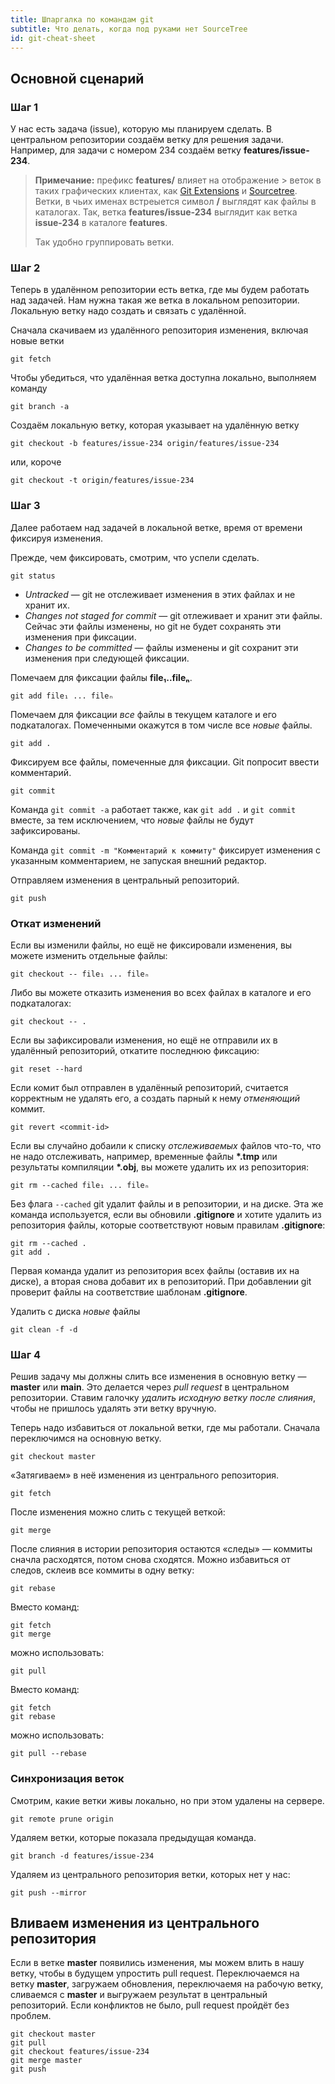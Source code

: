 ```yaml
---
title: Шпаргалка по командам git
subtitle: Что делать, когда под руками нет SourceTree
id: git-cheat-sheet
---
```


## Основной сценарий

### Шаг 1

У нас есть задача (issue), которую мы планируем сделать. В центральном репозитории создаём ветку для решения задачи. Например, для задачи с номером 234 создаём ветку **features/issue-234**.

> **Примечание:** префикс **features/** влияет на отображение > веток в таких графических
> клиентах, как [Git Extensions](http://gitextensions.github.io/) и
> [Sourcetree](https://www.sourcetreeapp.com/). Ветки, в чьих именах встреыется символ **/**
> выглядят как файлы в каталогах. Так, ветка **features/issue-234** выглядит как ветка
> **issue-234** в каталоге **features**.
>
> Так удобно группировать ветки.

### Шаг 2

Теперь в удалённом репозитории есть ветка, где мы будем работать над задачей. Нам нужна такая же ветка в локальном репозитории. Локальную ветку надо создать и связать с удалённой.

Сначала скачиваем из удалённого репозитория изменения, включая новые ветки

```shell
git fetch
```

Чтобы убедиться, что удалённая ветка доступна локально, выполняем команду

```shell
git branch -a
```

Создаём локальную ветку, которая указывает на удалённую ветку

```shell
git checkout -b features/issue-234 origin/features/issue-234
```

или, короче

```shell
git checkout -t origin/features/issue-234
```

### Шаг 3

Далее работаем над задачей в локальной ветке, время от времени фиксируя изменения.

Прежде, чем фиксировать, смотрим, что успели сделать.

```shell
git status
```

* *Untracked* — git не отслеживает изменения в этих файлах и не хранит их.
* *Changes not staged for commit* — git отлеживает и хранит эти файлы. Сейчас эти файлы изменены,
  но git не будет сохранять эти изменения при фиксации.
* *Changes to be committed* — файлы изменены и git сохранит эти изменения при следующей фиксации.

Помечаем для фиксации файлы **file₁..fileₙ**.

```shell
git add file₁ ... fileₙ
```

Помечаем для фиксации *все* файлы в текущем каталоге и его подкаталогах. Помеченными окажутся в том числе все *новые* файлы.

```shell
git add .
```

Фиксируем все файлы, помеченные для фиксации. Git попросит ввести комментарий.

```shell
git commit
```

Команда `git commit -a` работает также, как `git add .` и `git commit` вместе, за тем исключением, что *новые* файлы не будут зафиксированы.

Команда `git commit -m "Комментарий к коммиту"` фиксирует изменения с указанным комментарием, не запуская внешний редактор.

Отправляем изменения в центральный репозиторий.

```shell
git push
```

### Откат изменений

Если вы изменили файлы, но ещё не фиксировали изменения, вы можете изменить отдельные файлы:

```shell
git checkout -- file₁ ... fileₙ
```

Либо вы можете отказить изменения во всех файлах в каталоге и его подкаталогах:

```shell
git checkout -- .
```

Если вы зафиксировали изменения, но ещё не отправили их в удалённый репозиторий, откатите последнюю фиксацию:


```shell
git reset --hard
```

Если комит был отправлен в удалённый репозиторий, считается корректным не удалять его, а создать
парный к нему *отменяющий* коммит.

```shell
git revert <commit-id>
```

Если вы случайно добаили к списку *отслеживаемых* файлов что-то, что не надо отслеживать, например, временные файлы **\*.tmp** или результаты компиляции **\*.obj**, вы можете удалить их из репозитория:

```shell
git rm --cached file₁ ... fileₙ
```

Без флага `--cached` git удалит файлы и в репозитории, и на диске. Эта же команда используется, если вы обновили **.gitignore** и хотите удалить из репозитория файлы, которые соответствуют новым правилам **.gitignore**:

```shell
git rm --cached .
git add .
```

Первая команда удалит из репозитория всех файлы (оставив их на диске), а вторая снова добавит их в репозиторий. При добавлении git проверит файлы на соответствие шаблонам **.gitignore**.

Удалить с диска *новые* файлы

```shell
git clean -f -d
```

### Шаг 4

Решив задачу мы должны слить все изменения в основную ветку — **master** или **main**. Это делается через *pull request* в центральном репозитории. Ставим галочку *удалить исходную ветку после слияния*, чтобы не пришлось удалять эти ветку вручную.

Теперь надо избавиться от локальной ветки, где мы работали. Сначала переключимся на основную ветку.

```shell
git checkout master
```

«Затягиваем» в неё изменения из центрального репозитория.

```shell
git fetch
```

После изменения можно слить с текущей веткой:

```shell
git merge
```

После слияния в истории репозитория остаются «следы» — коммиты сначла расходятся, потом снова сходятся. Можно избавиться от следов, склеив все коммиты в одну ветку:

```shell
git rebase
```

Вместо команд:

```shell
git fetch
git merge
```

можно использовать:

```shell
git pull
```

Вместо команд:

```shell
git fetch
git rebase
```

можно использовать:

```
git pull --rebase
```

### Синхронизация веток

Смотрим, какие ветки живы локально, но при этом удалены на сервере.

```shell
git remote prune origin
```

Удаляем ветки, которые показала предыдущая команда.

```shell
git branch -d features/issue-234
```

Удаляем из центрального репозитория ветки, которых нет у нас:

```shell
git push --mirror
```

## Вливаем изменения из центрального репозитория

Если в ветке **master** появились изменения, мы можем влить в нашу ветку, чтобы в будущем упростить pull request. Переключаемся на ветку **master**, загружаем обновления, переключаемя на рабочую ветку, сливаемся с **master** и выгружаем результат в центральный репозиторий. Если конфликтов не было, pull request пройдёт без проблем.

```shell
git checkout master
git pull
git checkout features/issue-234
git merge master
git push
```